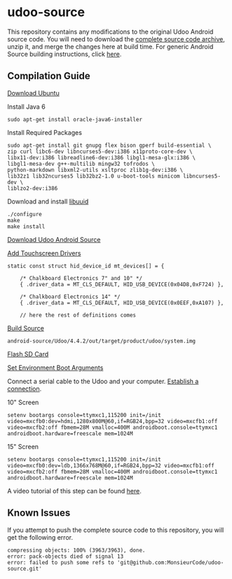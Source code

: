 # udoo-source

This repository contains any modifications to the original Udoo Android source code. 
You will need to download the [complete source code archive](http://udoo.org/download/files/Sources/), unzip it, and merge the changes here at build time. For generic Android Source building instructions, click [here](http://source.android.com/source/building.html).

## Compilation Guide

[Download Ubuntu](http://www.ubuntu.com/download)

Install Java 6

    sudo apt-get install oracle-java6-installer

Install Required Packages

    sudo apt-get install git gnupg flex bison gperf build-essential \
    zip curl libc6-dev libncurses5-dev:i386 x11proto-core-dev \
    libx11-dev:i386 libreadline6-dev:i386 libgl1-mesa-glx:i386 \
    libgl1-mesa-dev g++-multilib mingw32 tofrodos \
    python-markdown libxml2-utils xsltproc zlib1g-dev:i386 \
    lib32z1 lib32ncurses5 lib32bz2-1.0 u-boot-tools minicom libncurses5-dev \
    liblzo2-dev:i386

Download and install [libuuid](http://sourceforge.net/projects/libuuid/?source=typ_redirect)

    ./configure
    make
    make install

[Download Udoo Android Source](http://udoo.org/download/files/Sources/)

[Add Touchscreen Drivers](http://www.chalk-elec.com/?p=2028)

    static const struct hid_device_id mt_devices[] = {
        
        /* Chalkboard Electronics 7" and 10" */
        { .driver_data = MT_CLS_DEFAULT, HID_USB_DEVICE(0x04D8,0xF724) },
        
        /* Chalkboard Electronics 14" */
        { .driver_data = MT_CLS_DEFAULT, HID_USB_DEVICE(0x0EEF,0xA107) },
        
        // here the rest of definitions comes

[Build Source](http://elinux.org/UDOO_compile_Android_4.2.2_from_sources)

    android-source/Udoo/4.4.2/out/target/product/udoo/system.img

[Flash SD Card](http://www.tweaking4all.com/hardware/raspberry-pi/macosx-apple-pi-baker/) 

[Set Environment Boot Arguments](http://elinux.org/UDOO_setup_lvds_panels)

Connect a serial cable to the Udoo and your computer. [Establish a connection](http://www.udoo.org/tutorial/connecting-via-serial-cable/).

10" Screen

    setenv bootargs console=ttymxc1,115200 init=/init video=mxcfb0:dev=hdmi,1280x800M@60,if=RGB24,bpp=32 video=mxcfb1:off video=mxcfb2:off fbmem=28M vmalloc=400M androidboot.console=ttymxc1 androidboot.hardware=freescale mem=1024M

15" Screen

    setenv bootargs console=ttymxc1,115200 init=/init video=mxcfb0:dev=ldb,1366x768M@60,if=RGB24,bpp=32 video=mxcfb1:off video=mxcfb2:off fbmem=28M vmalloc=400M androidboot.console=ttymxc1 androidboot.hardware=freescale mem=1024M

A video tutorial of this step can be found [here](https://www.youtube.com/watch?v=7CYsKJ1kqsk).

## Known Issues
If you attempt to push the complete source code to this repository, you will get the following error.

    compressing objects: 100% (3963/3963), done.
    error: pack-objects died of signal 13
    error: failed to push some refs to 'git@github.com:MonsieurCode/udoo-source.git' 
